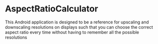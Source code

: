 AspectRatioCalculator
=====================

This Android application is designed to be a reference for upscaling and downscaling resolutions on displays such that you can choose the correct aspect ratio every time without having to remember all the possible resolutions
